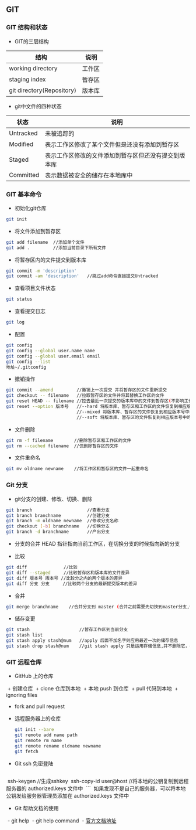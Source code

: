 ## GIT
### GIT 结构和状态

* GIT的三层结构

 |          结构               |   说明   |
 |-----------------------------|----------|
 | working directory           |工作区    |
 | staging index               |暂存区    |
 | git directory(Repository)   |版本库    |

* git中文件的四种状态

 |   状态        |                       说明                       |
 |---------------|-------------------------------------------------|
 | Untracked     |未被追踪的                                        |
 | Modified      |表示工作区修改了某个文件但是还没有添加到暂存区       |
 | Staged        |表示工作区修改的文件添加到暂存区但还没有提交到版本库  |
 | Committed     |表示数据被安全的储存在本地库中                      |


### GIT 基本命令

*  初始化git仓库
```sh
git init
```

*  将文件添加到暂存区
```sh
git add filename  //添加单个文件
git add .         //添加当前目录下所有文件
```

*  将暂存区内的文件提交到版本库
```sh
git commit -m 'description'
git commit -am 'description'   //跳过add命令直接提交Untracked
```

*  查看项目文件状态
```sh
git status
```

*  查看提交日志
```sh
git log
```

*  配置
```sh
git config
git config --global user.name name
git config --global user.email email
git config --list
地址~/.gitconfig
```

* 撤销操作
```sh
git commit --amend         //撤销上一次提交 并将暂存区的文件重新提交
git checkout -- filename   //拉取暂存区的文件并将其替换工作区的文件
git reset HEAD -- filename //拉去最近一次提交的版本库中的文件到暂存区(不影响工作区)
git reset --option 版本号   //--hard 将版本库、暂存区和工作区的文件恢复到相应版本号中的状态
                           //--mixed 将版本库、暂存区的文件恢复到相应版本号中的状态
                           //--soft 将版本库、暂存区的文件恢复到相应版本号中的状态
```

* 文件删除
```sh
git rm -f filename        //删除暂存区和工作区的文件
git rm --cached filename  //仅删除暂存区的文件
```

* 文件重命名
```sh
git mv oldname newname    //将工作区和暂存区的文件一起重命名
```

### Git 分支

* git分支的创建、修改、切换、删除
```sh
git branch                     //查看分支
git branch branchname          //创建分支
git branch -m oldname newname  //修改分支名称
git checkout [-b] branchname   //切换分支
git branch -d branchname       //产出分支
```

* 分支的合并
HEAD 指针指向当前工作区，在切换分支的时候指向新的分支

* 比较
```sh
git diff              //比较
git diff --staged     //比较暂存区和版本库的文件差异
git diff 版本号 版本号 //比较分之内的两个版本的差异
git diff 分支 分支     //比较两个分支的最新提交版本的差异
```

* 合并
```sh
git merge branchname    //合并分支到 master (合并之前需要先切换到master分支,快速合并和冲突合并)
```

* 储存变更
```sh
git stash                   //暂存工作区到当前分支
git stash list
git stash apply stash@num   //apply 后面不加名字则应用最近一次的储存信息
git stash drop stash@num    //git stash apply 只是运用存储信息,并不删除它，drop 命令可以删除它
```


### GIT 远程仓库

* GitHub 上的仓库

  + 创建仓库
  + clone 仓库到本地
  + 本地 push 到仓库
  + pull 代码到本地
  + ignoring files
  + fork and pull request

* 远程服务器上的仓库
  ```sh
  git init --bare
  git remote add name path
  git remote rm name
  git remote rename oldname newname
  git fetch
  ```
  
* Git ssh 免密登陆

  ```sh
  ssh-keygen             //生成sshkey
  ssh-copy-id user@host  //将本地的公钥复制到远程服务器的 authorized.keys 文件中
  ```
  如果发现不是自己的服务器，可以将本地公钥发给服务器管理员添加在 authorized.keys 文件中

* Git 帮助文档的使用

  - git help
  - git help command
  - [官方文档地址](https://git-scm.com/docs)
